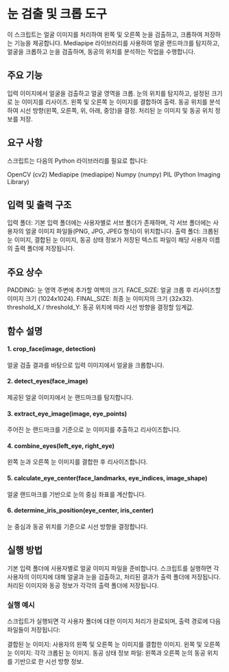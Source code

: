 # 눈 검출 및 크롭 도구
이 스크립트는 얼굴 이미지를 처리하여 왼쪽 및 오른쪽 눈을 검출하고, 크롭하여 저장하는 기능을 제공합니다. Mediapipe 라이브러리를 사용하여 얼굴 랜드마크를 탐지하고, 얼굴을 크롭하고 눈을 검출하며, 동공의 위치를 분석하는 작업을 수행합니다.



## 주요 기능
입력 이미지에서 얼굴을 검출하고 얼굴 영역을 크롭.
눈의 위치를 탐지하고, 설정된 크기로 눈 이미지를 리사이즈.
왼쪽 및 오른쪽 눈 이미지를 결합하여 출력.
동공 위치를 분석하여 시선 방향(왼쪽, 오른쪽, 위, 아래, 중앙)을 결정.
처리된 눈 이미지 및 동공 위치 정보를 저장.


## 요구 사항
스크립트는 다음의 Python 라이브러리를 필요로 합니다:

OpenCV (cv2)
Mediapipe (mediapipe)
Numpy (numpy)
PIL (Python Imaging Library)



## 입력 및 출력 구조
입력 폴더: 기본 입력 폴더에는 사용자별로 서브 폴더가 존재하며, 각 서브 폴더에는 사용자의 얼굴 이미지 파일들(PNG, JPG, JPEG 형식)이 위치합니다.
출력 폴더: 크롭된 눈 이미지, 결합된 눈 이미지, 동공 상태 정보가 저장된 텍스트 파일이 해당 사용자 이름의 출력 폴더에 저장됩니다.


## 주요 상수
PADDING: 눈 영역 주변에 추가할 여백의 크기.
FACE_SIZE: 얼굴 크롭 후 리사이즈할 이미지 크기 (1024x1024).
FINAL_SIZE: 최종 눈 이미지의 크기 (32x32).
threshold_X / threshold_Y: 동공 위치에 따라 시선 방향을 결정할 임계값.


## 함수 설명
#### 1. crop_face(image, detection)
얼굴 검출 결과를 바탕으로 입력 이미지에서 얼굴을 크롭합니다.

#### 2. detect_eyes(face_image)
제공된 얼굴 이미지에서 눈 랜드마크를 탐지합니다.

#### 3. extract_eye_image(image, eye_points)
주어진 눈 랜드마크를 기준으로 눈 이미지를 추출하고 리사이즈합니다.

#### 4. combine_eyes(left_eye, right_eye)
왼쪽 눈과 오른쪽 눈 이미지를 결합한 후 리사이즈합니다.

#### 5. calculate_eye_center(face_landmarks, eye_indices, image_shape)
얼굴 랜드마크를 기반으로 눈의 중심 좌표를 계산합니다.

#### 6. determine_iris_position(eye_center, iris_center)
눈 중심과 동공 위치를 기준으로 시선 방향을 결정합니다.



## 실행 방법
기본 입력 폴더에 사용자별로 얼굴 이미지 파일을 준비합니다.
스크립트를 실행하면 각 사용자의 이미지에 대해 얼굴과 눈을 검출하고, 처리된 결과가 출력 폴더에 저장됩니다.
처리된 이미지와 동공 정보가 각각의 출력 폴더에 저장됩니다.



### 실행 예시
스크립트가 실행되면 각 사용자 폴더에 대한 이미지 처리가 완료되며, 출력 경로에 다음 파일들이 저장됩니다:

결합된 눈 이미지: 사용자의 왼쪽 및 오른쪽 눈 이미지를 결합한 이미지.
왼쪽 및 오른쪽 눈 이미지: 각각 크롭된 눈 이미지.
동공 상태 정보 파일: 왼쪽과 오른쪽 눈의 동공 위치를 기반으로 한 시선 방향 정보.

